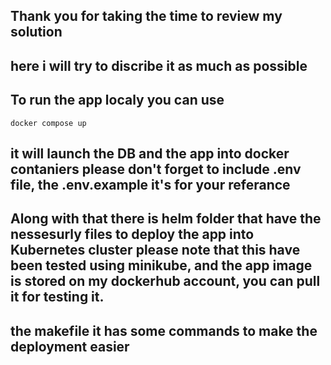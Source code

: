 ## Thank you for taking the time to review my solution
## here i will try to discribe it as much as possible
## To run the app localy you can use 
`docker compose up` 
## it will launch the DB and the app into docker contaniers please don't forget to include .env file, the .env.example it's for your referance

## Along with that there is helm folder that have the nessesurly files to deploy the app into Kubernetes cluster please note that this have been tested using minikube, and the app image is stored on my dockerhub account, you can pull it for testing it.

## the makefile it has some commands to make the deployment easier
